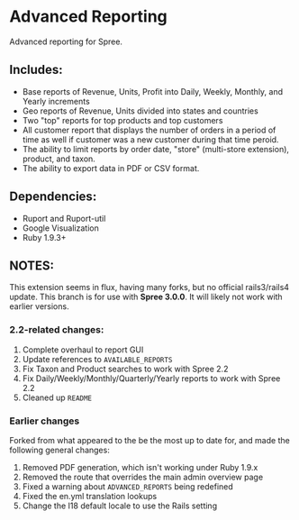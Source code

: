 # Advanced Reporting

Advanced reporting for Spree.

## Includes:
* Base reports of Revenue, Units, Profit into Daily, Weekly, Monthly, and Yearly increments
* Geo reports of Revenue, Units divided into states and countries
* Two "top" reports for top products and top customers
* All customer report that displays the number of orders in a period of time as well if customer was a new customer during that time peroid.
* The ability to limit reports by order date, "store" (multi-store extension), product, and taxon.
* The ability to export data in PDF or CSV format.


## Dependencies:
* Ruport and Ruport-util
* Google Visualization
* Ruby 1.9.3+


## NOTES:

This extension seems in flux, having many forks, but no official rails3/rails4 update.
This branch is for use with **Spree 3.0.0**. It will likely not work with
earlier versions.


### 2.2-related changes:

1. Complete overhaul to report GUI
2. Update references to `AVAILABLE_REPORTS`
3. Fix Taxon and Product searches to work with Spree 2.2
4. Fix Daily/Weekly/Monthly/Quarterly/Yearly reports to work with Spree 2.2
5. Cleaned up `README`


### Earlier changes

Forked from what appeared to the be the most up to date for, and made the following general changes:

1. Removed PDF generation, which isn't working under Ruby 1.9.x
2. Removed the route that overrides the main admin overview page
3. Fixed a warning about ```ADVANCED_REPORTS``` being redefined
4. Fixed the en.yml translation lookups
5. Change the I18 default locale to use the Rails setting
